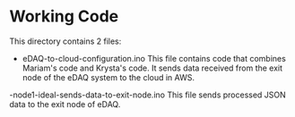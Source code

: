 # Working Code
This directory contains 2 files:
- eDAQ-to-cloud-configuration.ino
    This file contains code that combines Mariam's code and Krysta's code. It sends data received from the exit node of the eDAQ system to the cloud in AWS.

-node1-ideal-sends-data-to-exit-node.ino
    This file sends processed JSON data to the exit node of eDAQ.